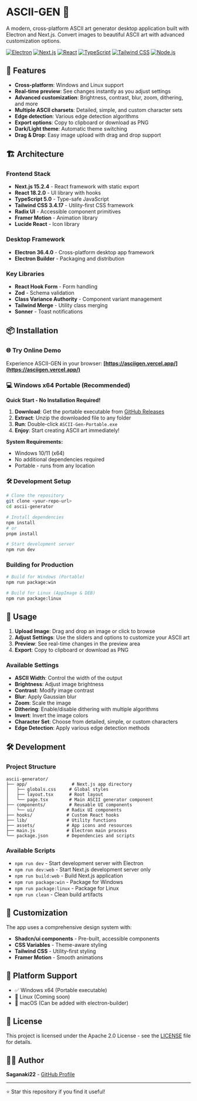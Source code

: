 # ASCII-GEN 🎨

A modern, cross-platform ASCII art generator desktop application built with Electron and Next.js. Convert images to beautiful ASCII art with advanced customization options.

[![Electron](https://img.shields.io/badge/Electron-36.4.0-47848F?style=for-the-badge&logo=electron)](https://electronjs.org/)
[![Next.js](https://img.shields.io/badge/Next.js-15.2.4-000000?style=for-the-badge&logo=next.js)](https://nextjs.org/)
[![React](https://img.shields.io/badge/React-18.2.0-61DAFB?style=for-the-badge&logo=react)](https://reactjs.org/)
[![TypeScript](https://img.shields.io/badge/TypeScript-5.0-3178C6?style=for-the-badge&logo=typescript)](https://www.typescriptlang.org/)
[![Tailwind CSS](https://img.shields.io/badge/Tailwind_CSS-3.4.17-06B6D4?style=for-the-badge&logo=tailwindcss)](https://tailwindcss.com/)
[![Node.js](https://img.shields.io/badge/Node.js-Latest-339933?style=for-the-badge&logo=nodedotjs)](https://nodejs.org/)

## 🚀 Features

- **Cross-platform**: Windows and Linux support
- **Real-time preview**: See changes instantly as you adjust settings
- **Advanced customization**: Brightness, contrast, blur, zoom, dithering, and more
- **Multiple ASCII charsets**: Detailed, simple, and custom character sets
- **Edge detection**: Various edge detection algorithms
- **Export options**: Copy to clipboard or download as PNG
- **Dark/Light theme**: Automatic theme switching
- **Drag & Drop**: Easy image upload with drag and drop support

## 🏗️ Architecture

### Frontend Stack
- **Next.js 15.2.4** - React framework with static export
- **React 18.2.0** - UI library with hooks
- **TypeScript 5.0** - Type-safe JavaScript
- **Tailwind CSS 3.4.17** - Utility-first CSS framework
- **Radix UI** - Accessible component primitives
- **Framer Motion** - Animation library
- **Lucide React** - Icon library

### Desktop Framework
- **Electron 36.4.0** - Cross-platform desktop app framework
- **Electron Builder** - Packaging and distribution

### Key Libraries
- **React Hook Form** - Form handling
- **Zod** - Schema validation
- **Class Variance Authority** - Component variant management
- **Tailwind Merge** - Utility class merging
- **Sonner** - Toast notifications

## 📦 Installation

### 🌐 Try Online Demo
Experience ASCII-GEN in your browser: **[https://asciigen.vercel.app/](https://asciigen.vercel.app/)**

### 💻 Windows x64 Portable (Recommended)
**Quick Start - No Installation Required!**

1. **Download**: Get the portable executable from [GitHub Releases](https://github.com/Saganaki22/ASCII-GEN/releases/tag/v0.1.0)
2. **Extract**: Unzip the downloaded file to any folder
3. **Run**: Double-click `ASCII-Gen-Portable.exe`
4. **Enjoy**: Start creating ASCII art immediately!

**System Requirements:**
- Windows 10/11 (x64)
- No additional dependencies required
- Portable - runs from any location

### 🛠️ Development Setup
```bash
# Clone the repository
git clone <your-repo-url>
cd ascii-generator

# Install dependencies
npm install
# or
pnpm install

# Start development server
npm run dev
```

### Building for Production
```bash
# Build for Windows (Portable)
npm run package:win

# Build for Linux (AppImage & DEB)
npm run package:linux
```

## 🎯 Usage

1. **Upload Image**: Drag and drop an image or click to browse
2. **Adjust Settings**: Use the sliders and options to customize your ASCII art
3. **Preview**: See real-time changes in the preview area
4. **Export**: Copy to clipboard or download as PNG

### Available Settings

- **ASCII Width**: Control the width of the output
- **Brightness**: Adjust image brightness
- **Contrast**: Modify image contrast
- **Blur**: Apply Gaussian blur
- **Zoom**: Scale the image
- **Dithering**: Enable/disable dithering with multiple algorithms
- **Invert**: Invert the image colors
- **Character Set**: Choose from detailed, simple, or custom characters
- **Edge Detection**: Apply various edge detection methods

## 🛠️ Development

### Project Structure
```
ascii-generator/
├── app/                 # Next.js app directory
│   ├── globals.css     # Global styles
│   ├── layout.tsx      # Root layout
│   └── page.tsx        # Main ASCII generator component
├── components/         # Reusable UI components
│   └── ui/            # Radix UI components
├── hooks/             # Custom React hooks
├── lib/               # Utility functions
├── assets/            # App icons and resources
├── main.js            # Electron main process
└── package.json       # Dependencies and scripts
```

### Available Scripts
- `npm run dev` - Start development server with Electron
- `npm run dev:web` - Start Next.js development server only
- `npm run build:web` - Build Next.js application
- `npm run package:win` - Package for Windows
- `npm run package:linux` - Package for Linux
- `npm run clean` - Clean build artifacts

## 🎨 Customization

The app uses a comprehensive design system with:
- **Shadcn/ui components** - Pre-built, accessible components
- **CSS Variables** - Theme-aware styling
- **Tailwind CSS** - Utility-first styling
- **Framer Motion** - Smooth animations

## 📱 Platform Support

- ✅ Windows x64 (Portable executable)
- 🔄 Linux (Coming soon)
- 🔄 macOS (Can be added with electron-builder)


## 📄 License

This project is licensed under the Apache 2.0 License - see the [LICENSE](LICENSE) file for details.

## 👨‍💻 Author

**Saganaki22** - [GitHub Profile](https://github.com/Saganaki22/)

---

⭐ Star this repository if you find it useful! 
